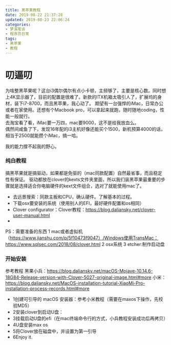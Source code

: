 ```yaml
---
title: 黑苹果教程
date: 2019-08-22 21:37:28
updated: 2019-08-23 22:06:24
categories:
- 梦溪笔谈
- 程序员日常
tags:
- 黑苹果
- 教程
---
```

# 叨逼叨
为啥整黑苹果呢？这台i3偶尔偶尔有点小卡顿，主频够了，主要是核心数。同时想上4K显示器了，目前的配置是很难了。新款的ITX机箱太吸引人了，扩展坞的身材，装下i7-8700，而且黑苹果，我心动了。
期望有一台强悍的iMac，日常办公或者在家使用。还想有个Macbook pro，可以拿起来就跑，随时随地coding，性能一般就行。  
去淘宝看了看，iMac要一万四，mac要9000，这不是给我放血么。  
偶然间咸鱼了下，发现16年配的i3主机好像还能买个1500，新机预算4000的话，相当于2500就能攒个iMac，搞一哈。

我的能力撑不起我的野心。  

<!--more-->   

### 纯白教程
搞黑苹果就是搞驱动，如果都是免驱的（mac同款配置）自然最省事，而且稳定性有保证。
驱动都放在clover的kexts文件夹里面，所以我们装黑苹果最重要的步骤就是选择适合你电脑硬件的kext文件组合，选对了就能使用mac了。

- 去远景搜索：同款主板和CPU，确认硬件。了解基本的过程。
- 下载osx要安装的系统（使用别人的EFI，最好硬件配置和os相同）
- Clover configurator：Clover教程：https://blog.daliansky.net/clover-user-manual.html
- 
PS：需要准备的东西
1 mac或者虚拟机（https://www.jianshu.com/p/5f10473f9047）/Windows使用TransMac：https://www.sqlsec.com/2018/08/clover.html
2 osx系统
3 etcher:制作启动盘

### 开始安装
参考教程
黑果小兵：https://blog.daliansky.net/macOS-Mojave-10.14.6-18G84-Release-version-with-Clover-5027-original-image.html#more
小米：https://blog.daliansky.net/MacOS-installation-tutorial-XiaoMi-Pro-installation-process-records.html#more
- 1创建可引导的 macOS 安装器：参考小米教程（需要在maxos下操作，先校验MD5）
- 2安装clover到启动U盘：
- 3挂载启动U盘的efi（在mac终端命令行的方式，小兵教程安装成功后再拷贝）
- 4U盘安装max os
- 5将Clover放在磁盘中，并设置为第一引导
- 6Enjoy it.
